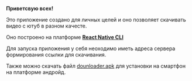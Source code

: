 **Приветсвую всех!** 

Это приложение создано для личных целей и оно позволяет скачивать видео с ютуб в разном качесте.

Оно построено на платформе [**React Native CLI**](https://reactnative.dev/docs/environment-setup)

Для запуска приложения у себя неоходимо иметь адреса сервера формирования ссылки для скачивания.

Также можно скачать файл [dounloader.apk](https://github.com/deyatele/downloader/raw/master/build-release/Downloader.apk) для установки на смартфон на платформе андройд.
